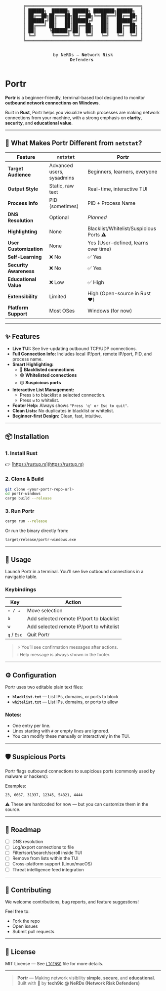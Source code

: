 <div align="center">
<pre>
╔════════════════════════════════════════════╗
║ ██████╗  ██████╗ ██████╗ ████████╗██████╗  ║
║ ██╔══██╗██╔═══██╗██╔══██╗╚══██╔══╝██╔══██╗ ║
║ ██████╔╝██║   ██║██████╔╝   ██║   ██████╔╝ ║
║ ██╔═══╝ ██║   ██║██╔══██╗   ██║   ██╔══██╗ ║
║ ██║     ╚██████╔╝██║  ██║   ██║   ██║  ██║ ║
║ ╚═╝      ╚═════╝ ╚═╝  ╚═╝   ╚═╝   ╚═╝  ╚═╝ ║
╚════════════════════════════════════════════╝

   by NeRDs — **Ne**twork **R**isk **D**efender**s**
</pre>
</div>

# Portr

**Portr** is a beginner-friendly, terminal-based tool designed to monitor **outbound network connections on Windows**.

Built in **Rust**, Portr helps you visualize which processes are making network connections from your machine, with a strong emphasis on **clarity**, **security**, and **educational value**.

---

## 🚦 What Makes Portr Different from `netstat`?

| Feature                | `netstat`                 | **Portr**                               |
| ---------------------- | ------------------------- | --------------------------------------- |
| **Target Audience**    | Advanced users, sysadmins | Beginners, learners, everyone           |
| **Output Style**       | Static, raw text          | Real-time, interactive TUI              |
| **Process Info**       | PID (sometimes)           | PID + Process Name                      |
| **DNS Resolution**     | Optional                  | _Planned_                               |
| **Highlighting**       | None                      | Blacklist/Whitelist/Suspicious Ports ⚠️ |
| **User Customization** | None                      | Yes (User-defined, learns over time)    |
| **Self-Learning**      | ❌ No                     | ✅ Yes                                  |
| **Security Awareness** | ❌ No                     | ✅ Yes                                  |
| **Educational Value**  | ❌ Low                    | ✅ High                                 |
| **Extensibility**      | Limited                   | High (Open-source in Rust ❤️)           |
| **Platform Support**   | Most OSes                 | Windows (for now)                       |

---

## ✨ Features

- **Live TUI:** See live-updating outbound TCP/UDP connections.
- **Full Connection Info:** Includes local IP/port, remote IP/port, PID, and process name.
- **Smart Highlighting:**
  - 🔴 **Blacklisted connections**
  - 🟢 **Whitelisted connections**
  - 🟡 **Suspicious ports**
- **Interactive List Management:**
  - Press `b` to blacklist a selected connection.
  - Press `w` to whitelist.
- **Footer Help:** Always shows `"Press 'q' or Esc to quit"`.
- **Clean Lists:** No duplicates in blacklist or whitelist.
- **Beginner-first Design:** Clean, fast, intuitive.

---

## 📦 Installation

### 1. Install Rust

👉 [https://rustup.rs](https://rustup.rs)

### 2. Clone & Build

```sh
git clone <your-portr-repo-url>
cd portr-windows
cargo build --release
```

### 3. Run Portr

```sh
cargo run --release
```

Or run the binary directly from:

```
target/release/portr-windows.exe
```

---

## 🚀 Usage

Launch Portr in a terminal. You'll see live outbound connections in a navigable table.

### Keybindings

| Key         | Action                                   |
| ----------- | ---------------------------------------- |
| `↑ / ↓`     | Move selection                           |
| `b`         | Add selected remote IP/port to blacklist |
| `w`         | Add selected remote IP/port to whitelist |
| `q` / `Esc` | Quit Portr                               |

> ⚡ You’ll see confirmation messages after actions.  
> ℹ️ Help message is always shown in the footer.

---

## ⚙️ Configuration

Portr uses two editable plain text files:

- **`blacklist.txt`** — List IPs, domains, or ports to block
- **`whitelist.txt`** — List IPs, domains, or ports to allow

### Notes:

- One entry per line.
- Lines starting with `#` or empty lines are ignored.
- You can modify these manually or interactively in the TUI.

---

## 🛡️ Suspicious Ports

Portr flags outbound connections to suspicious ports (commonly used by malware or hackers):

Examples:

```
23, 6667, 31337, 12345, 54321, 4444
```

⚠️ These are hardcoded for now — but you can customize them in the source.

---

## 📝 Roadmap

- [ ] DNS resolution
- [ ] Log/export connections to file
- [ ] Filter/sort/search/scroll inside TUI
- [ ] Remove from lists within the TUI
- [ ] Cross-platform support (Linux/macOS)
- [ ] Threat intelligence feed integration

---

## 🤝 Contributing

We welcome contributions, bug reports, and feature suggestions!

Feel free to:

- Fork the repo
- Open issues
- Submit pull requests

---

## 📄 License

MIT License — See [`LICENSE`](LICENSE) file for more details.

---

> **Portr** — Making network visibility **simple**, **secure**, and **educational**.  
> Built with 💛 by **tech9ic @ NeRDs (Network Risk Defenders)**

